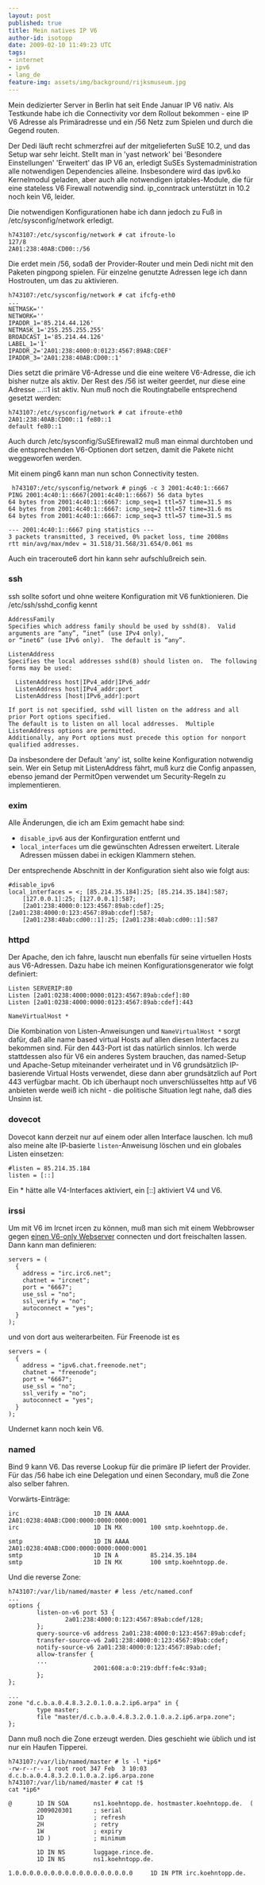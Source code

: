 ```yaml
---
layout: post
published: true
title: Mein natives IP V6
author-id: isotopp
date: 2009-02-10 11:49:23 UTC
tags:
- internet
- ipv6
- lang_de
feature-img: assets/img/background/rijksmuseum.jpg
---
```

Mein dedizierter Server in Berlin hat seit Ende Januar IP V6 nativ. Als
Testkunde habe ich die Connectivity vor dem Rollout bekommen - eine IP V6
Adresse als Primäradresse und ein /56 Netz zum Spielen und durch die Gegend
routen.

Der Dedi läuft recht schmerzfrei auf der mitgelieferten SuSE 10.2, und das
Setup war sehr leicht. Stellt man in 'yast network' bei 'Besondere
Einstellungen' 'Erweitert' das IP V6 an, erledigt SuSEs Systemadministration
alle notwendigen Dependencies alleine. Insbesondere wird das ipv6.ko
Kernelmodul geladen, aber auch alle notwendigen iptables-Module, die für
eine stateless V6 Firewall notwendig sind. ip_conntrack unterstützt in 10.2
noch kein V6, leider.

Die notwendigen Konfigurationen habe ich dann jedoch zu Fuß in
/etc/sysconfig/network erledigt.

```console
h743107:/etc/sysconfig/network # cat ifroute-lo
127/8
2A01:238:40AB:CD00::/56
```

Die erdet mein /56, sodaß der Provider-Router und mein Dedi nicht mit den
Paketen pingpong spielen. Für einzelne genutzte Adressen lege ich dann
Hostrouten, um das zu aktivieren.

```console
h743107:/etc/sysconfig/network # cat ifcfg-eth0
...
NETMASK=''
NETWORK=''
IPADDR_1='85.214.44.126'
NETMASK_1='255.255.255.255'
BROADCAST_1='85.214.44.126'
LABEL_1='1'
IPADDR_2='2A01:238:4000:0:0123:4567:89AB:CDEF'
IPADDR_3='2A01:238:40AB:CD00::1'
```
 Dies setzt die primäre V6-Adresse und die eine weitere V6-Adresse, die ich bisher nutze als aktiv. Der Rest des /56 ist weiter geerdet, nur diese eine Adresse ...::1 ist aktiv. Nun muß noch die Routingtabelle entsprechend gesetzt werden: 
```console
h743107:/etc/sysconfig/network # cat ifroute-eth0
2A01:238:40AB:CD00::1 fe80::1
default fe80::1
```

Auch durch /etc/sysconfig/SuSEfirewall2 muß man einmal durchtoben und die
entsprechenden V6-Optionen dort setzen, damit die Pakete nicht weggeworfen
werden.

Mit einem ping6 kann man nun schon Connectivity testen. 

```console
 h743107:/etc/sysconfig/network # ping6 -c 3 2001:4c40:1::6667
PING 2001:4c40:1::6667(2001:4c40:1::6667) 56 data bytes
64 bytes from 2001:4c40:1::6667: icmp_seq=1 ttl=57 time=31.5 ms
64 bytes from 2001:4c40:1::6667: icmp_seq=2 ttl=57 time=31.6 ms
64 bytes from 2001:4c40:1::6667: icmp_seq=3 ttl=57 time=31.5 ms

--- 2001:4c40:1::6667 ping statistics ---
3 packets transmitted, 3 received, 0% packet loss, time 2008ms
rtt min/avg/max/mdev = 31.518/31.568/31.654/0.061 ms
```

Auch ein traceroute6 dort hin kann sehr aufschlußreich sein.

### ssh

ssh sollte sofort und ohne weitere Konfiguration mit V6 funktionieren. Die
/etc/ssh/sshd_config kennt

```console
AddressFamily
Specifies which address family should be used by sshd(8).  Valid arguments are “any”, “inet” (use IPv4 only), 
or “inet6” (use IPv6 only).  The default is “any”.

ListenAddress
Specifies the local addresses sshd(8) should listen on.  The following forms may be used:

  ListenAddress host|IPv4_addr|IPv6_addr
  ListenAddress host|IPv4_addr:port
  ListenAddress [host|IPv6_addr]:port

If port is not specified, sshd will listen on the address and all prior Port options specified.
The default is to listen on all local addresses.  Multiple ListenAddress options are permitted.
Additionally, any Port options must precede this option for nonport qualified addresses.
```

Da insbesondere der Default 'any' ist, sollte keine Konfiguration notwendig
sein. Wer ein Setup mit ListenAddress fährt, muß kurz die Config anpassen,
ebenso jemand der PermitOpen verwendet um Security-Regeln zu implementieren.

### exim

Alle Änderungen, die ich am Exim gemacht habe sind:
- `disable_ipv6` aus der Konfirguration entfernt und
- `local_interfaces` um die gewünschten Adressen erweitert.
  Literale Adressen müssen dabei in eckigen Klammern stehen.

Der entsprechende Abschnitt in der Konfiguration sieht also wie folgt aus:

```console
#disable_ipv6
local_interfaces = <; [85.214.35.184]:25; [85.214.35.184]:587; 
    [127.0.0.1]:25; [127.0.0.1]:587;  
    [2a01:238:4000:0:123:4567:89ab:cdef]:25; [2a01:238:4000:0:123:4567:89ab:cdef]:587;
    [2a01:238:40ab:cd00::1]:25; [2a01:238:40ab:cd00::1]:587
```

### httpd

Der Apache, den ich fahre, lauscht nun ebenfalls für seine virtuellen Hosts
aus V6-Adressen. Dazu habe ich meinen Konfigurationsgenerator wie folgt
definiert:

```console
Listen SERVERIP:80
Listen [2a01:0238:4000:0000:0123:4567:89ab:cdef]:80
Listen [2a01:0238:4000:0000:0123:4567:89ab:cdef]:443

NameVirtualHost *
```

Die Kombination von Listen-Anweisungen und `NameVirtualHost *` sorgt dafür,
daß alle name based virtual Hosts auf allen diesen Interfaces zu bekommen
sind. Für den 443-Port ist das natürlich sinnlos. Ich werde stattdessen also
für V6 ein anderes System brauchen, das named-Setup und Apache-Setup
miteinander verheiratet und in V6 grundsätzlich IP-basierende Virtual Hosts
verwendet, diese dann aber grundsätzlich auf Port 443 verfügbar macht. Ob
ich überhaupt noch unverschlüsseltes http auf V6 anbieten werde weiß ich
nicht - die politische Situation legt nahe, daß dies Unsinn ist.

### dovecot

Dovecot kann derzeit nur auf einem oder allen Interface lauschen. Ich muß
also meine alte IP-basierte `listen`-Anweisung löschen und ein
globales Listen einsetzen:

```console
#listen = 85.214.35.184
listen = [::]
```

Ein * hätte alle V4-Interfaces aktiviert, ein [::] aktiviert V4 und V6.

### irssi

Um mit V6 im Ircnet ircen zu können, muß man sich mit einem Webbrowser gegen
[einen V6-only Webserver](http://irc.irc6.net) connecten und dort
freischalten lassen. Dann kann man definieren:

```console
servers = (
  {
    address = "irc.irc6.net";
    chatnet = "ircnet";
    port = "6667";
    use_ssl = "no";
    ssl_verify = "no";
    autoconnect = "yes";
  }
);
```

und von dort aus weiterarbeiten. Für Freenode ist es 

```console
servers = (
  {
    address = "ipv6.chat.freenode.net";
    chatnet = "freenode";
    port = "6667";
    use_ssl = "no";
    ssl_verify = "no";
    autoconnect = "yes";
  }
);
```

Undernet kann noch kein V6.

### named

Bind 9 kann V6. Das reverse Lookup für die primäre IP liefert der Provider. Für das /56 habe ich eine Delegation und einen Secondary, muß die Zone also selber fahren.

Vorwärts-Einträge: 

```console
irc                     1D IN AAAA      2A01:0238:40AB:CD00:0000:0000:0000:0001
irc                     1D IN MX        100 smtp.koehntopp.de.

smtp                    1D IN AAAA      2A01:0238:40AB:CD00:0000:0000:0000:0001
smtp                    1D IN A         85.214.35.184
smtp                    1D IN MX        100 smtp.koehntopp.de.
```

Und die reverse Zone: 

```console
h743107:/var/lib/named/master # less /etc/named.conf
...
options {
        listen-on-v6 port 53 {
                2a01:238:4000:0:123:4567:89ab:cdef/128;
        };
        query-source-v6 address 2a01:238:4000:0:123:4567:89ab:cdef;
        transfer-source-v6 2a01:238:4000:0:123:4567:89ab:cdef;
        notify-source-v6 2a01:238:4000:0:123:4567:89ab:cdef;
        allow-transfer {
        ...
                        2001:608:a:0:219:dbff:fe4c:93a0;
        };
};

...
zone "d.c.b.a.0.4.8.3.2.0.1.0.a.2.ip6.arpa" in {
        type master;
        file "master/d.c.b.a.0.4.8.3.2.0.1.0.a.2.ip6.arpa.zone";
};
```

Dann muß noch die Zone erzeugt werden. Dies geschieht wie üblich und ist nur ein Haufen Tipperei.

```console
h743107:/var/lib/named/master # ls -l *ip6*
-rw-r--r-- 1 root root 347 Feb  3 10:03 d.c.b.a.0.4.8.3.2.0.1.0.a.2.ip6.arpa.zone
h743107:/var/lib/named/master # cat !$
cat *ip6*

@       1D IN SOA       ns1.koehntopp.de. hostmaster.koehntopp.de.  (
        2009020301      ; serial
        1D              ; refresh
        2H              ; retry
        1W              ; expiry
        1D )            ; minimum

        1D IN NS        luggage.rince.de.
        1D IN NS        ns1.koehntopp.de.

1.0.0.0.0.0.0.0.0.0.0.0.0.0.0.0.0.0     1D IN PTR irc.koehntopp.de.
```

